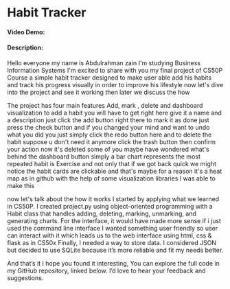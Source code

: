 # Habit Tracker
#### Video Demo:  <URL HERE>
#### Description:

Hello everyone my name is Abdulrahman zain I'm studying Business Information Systems 
I'm excited to share with you my final project of CS50P Course a simple habit tracker 
designed to make user able add his habits and track his progress visually
in order to improve his lifestyle now let's dive into the project
and see it working then later we discuss the how 

The project has four main features Add, mark , delete and dashboard visualization
to add a habit you will have to get right here give it a name and a description just click the add button right there
to mark it as done just press the check button
and if you changed your mind and want to undo what you did you just simply click the redo button here 
and to delete the habit suppose u don't need it anymore click the trash button then confirm your action now it's deleted
some of you maybe have wondered what's behind the dashboard button 
simply a bar chart represents the most repeated habit is Exercise and not only that 
if we got back quick we might notice the habit cards are clickable and that's maybe for a reason it's a heat map as in github with the help of some visualization libraries I was able to make this

now let's talk about the how it works
I started by applying what we learned in CS50P. I created project.py using object-oriented programming with a Habit class that handles adding, deleting, marking, unmarking, and generating charts.
For the interface, it would have made more sense if i just used the command line interface
I wanted something user friendly so user can interact with it which leads us to the web interface using html, css & flask as in CS50x Finally, I needed a way to store data. I considered JSON but decided to use SQLite because it’s more reliable and fit my needs better.

And that’s it I hope you found it interesting, You can explore the full code in my GitHub repository, linked below. I’d love to hear your feedback and suggestions.